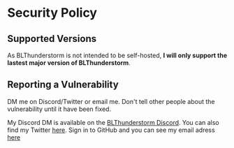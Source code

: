 # Security Policy

## Supported Versions
As BLThunderstorm is not intended to be self-hosted, **I will only support the lastest major version of BLThunderstorm**.

## Reporting a Vulnerability

DM me on Discord/Twitter or email me. Don't tell other people about the vulnerability until it have been fixed.

My Discord DM is available on the [BLThunderstorm Discord](https://discord.gg/nTd6jMrF). You can also find my Twitter [here](https://twitter.com/NefomemesBF). Sign in to GitHub and you can see my email adress [here](https://github.com/Nefomemes)
